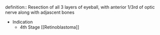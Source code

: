 definition:: Resection of all 3 layers of eyeball, with anterior 1/3rd of optic nerve along with adjascent bones

- Indication
	- 4th Stage [[Retinoblastoma]]